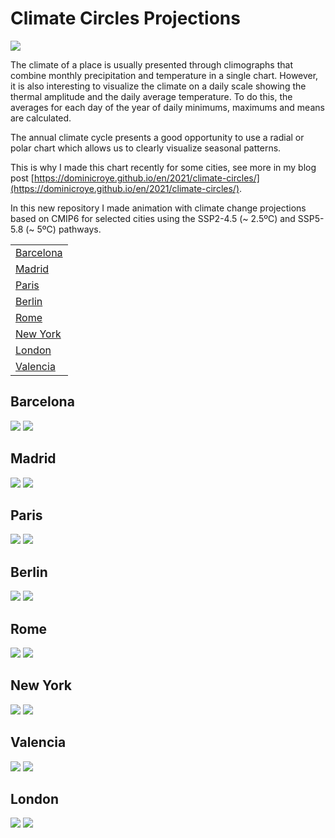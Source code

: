 # Climate Circles Projections

![](circle_climate_usa.png)

The climate of a place is usually presented through climographs that combine monthly precipitation and temperature in a single chart. However, it is also interesting to visualize the climate on a daily scale showing the thermal amplitude and the daily average temperature. To do this, the averages for each day of the year of daily minimums, maximums and means are calculated.

The annual climate cycle presents a good opportunity to use a radial or polar chart which allows us to clearly visualize seasonal patterns. 

This is why I made this chart recently for some cities, see more in my blog post [https://dominicroye.github.io/en/2021/climate-circles/](https://dominicroye.github.io/en/2021/climate-circles/).

In this new repository I made animation with climate change projections based on CMIP6 for selected cities using the SSP2-4.5 (~ 2.5ºC) and SSP5-5.8 (~ 5ºC) pathways. 

|                         |
|-------------------------|
| [Barcelona](#Barcelona) |
| [Madrid](#Madrid)       |
| [Paris](#Paris)         |
| [Berlin](#Berlin)       |
| [Rome](#Rome)           |
| [New York](#NewYork)    |
| [London](#London)       |
| [Valencia](#Valencia)   |


## Barcelona

![](Spain/CC_Barcelona_SSP585.gif)
![](Spain/CC_Barcelona_SSP245.gif)


## Madrid

![](Spain/CC_Madrid_SSP585.gif)
![](Spain/CC_Madrid_SSP245.gif)


## Paris

![](France/CC_Paris_SSP585.gif)
![](France/CC_Paris_SSP245.gif)

## Berlin

![](Germany/CC_Berlin_SSP585.gif)
![](Germany/CC_Berlin_SSP245.gif)

## Rome

![](Italy/CC_Rome_SSP585.gif)
![](Italy/CC_Rome_SSP245.gif)

## New York

![](USA/CC_NewYork_SSP585.gif)
![](USA/CC_NewYork_SSP245.gif)

## Valencia

![](Spain/CC_Valencia_SSP585.gif)
![](Spain/CC_Valencia_SSP245.gif)

## London

![](UK/CC_London_SSP585.gif)
![](UK/CC_London_SSP245.gif)